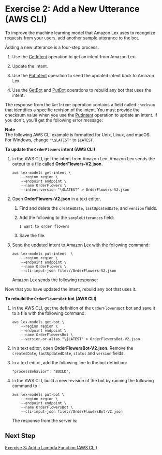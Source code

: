 # Exercise 2: Add a New Utterance \(AWS CLI\)<a name="gs-cli-update-utterance"></a>

To improve the machine learning model that Amazon Lex uses to recognize requests from your users, add another sample utterance to the bot\. 

Adding a new utterance is a four\-step process\.

1. Use the [GetIntent](API_GetIntent.md) operation to get an intent from Amazon Lex\.

1. Update the intent\.

1. Use the [PutIntent](API_PutIntent.md) operation to send the updated intent back to Amazon Lex\.

1. Use the [GetBot](API_GetBot.md) and [PutBot](API_PutBot.md) operations to rebuild any bot that uses the intent\.

The response from the `GetIntent` operation contains a field called `checksum` that identifies a specific revision of the intent\. You must provide the checksum value when you use the [PutIntent](API_PutIntent.md) operation to update an intent\. If you don't, you'll get the following error message:

**Note**  
The following AWS CLI example is formatted for Unix, Linux, and macOS\. For Windows, change `"\$LATEST"` to `$LATEST`\.

**To update the `OrderFlowers` intent \(AWS CLI\)**

1. In the AWS CLI, get the intent from Amazon Lex\. Amazon Lex sends the output to a file called **OrderFlowers\-V2\.json\.**

   ```
   aws lex-models get-intent \
       --region region \
       --endpoint endpoint \     
       --name OrderFlowers \
       --intent-version "\$LATEST" > OrderFlowers-V2.json
   ```

1. Open **OrderFlowers\-V2\.json** in a text editor\.

   1. Find and delete the `createdDate`, `lastUpdatedDate`, and `version` fields\.

   1. Add the following to the `sampleUtterances` field:

      ```
      I want to order flowers
      ```

   1. Save the file\.

1. Send the updated intent to Amazon Lex with the following command:

   ```
   aws lex-models put-intent  \
       --region region \
       --endpoint endpoint \
       --name OrderFlowers \
       --cli-input-json file://OrderFlowers-V2.json
   ```

   Amazon Lex sends the following response:

Now that you have updated the intent, rebuild any bot that uses it\. 

**To rebuild the `OrderFlowersBot` bot \(AWS CLI\)**

1. In the AWS CLI, get the definition of the `OrderFlowersBot` bot and save it to a file with the following command:

   ```
   aws lex-models get-bot \
       --region region \
       --endpoint endpoint \     
       --name OrderFlowersBot \
       --version-or-alias "\$LATEST" > OrderFlowersBot-V2.json
   ```

1. In a text editor, open **OrderFlowersBot\-V2\.json**\. Remove the `createdDate`, `lastUpdatedDate`, `status` and `version` fields\.

1. In a text editor, add the following line to the bot definition:

   ```
   "processBehavior": "BUILD",
   ```

1. In the AWS CLI, build a new revision of the bot by running the following command to :

   ```
   aws lex-models put-bot \
       --region region \
       --endpoint endpoint \ 
       --name OrderFlowersBot \
       --cli-input-json file://OrderFlowersBot-V2.json
   ```

   The response from the server is:

## Next Step<a name="gs-cli-next-exercise-3"></a>

[Exercise 3: Add a Lambda Function \(AWS CLI\)](gs-cli-update-lambda.md)